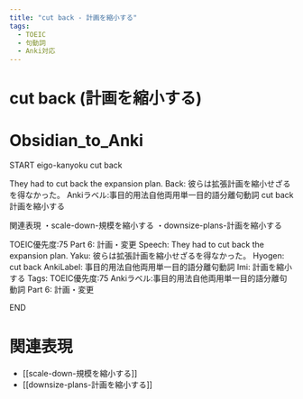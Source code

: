 ```yaml
---
title: "cut back - 計画を縮小する"
tags:
  - TOEIC
  - 句動詞
  - Anki対応
---
```


# cut back (計画を縮小する)

# Obsidian_to_Anki
START
eigo-kanyoku
cut back

They had to cut back the expansion plan.
Back: 
彼らは拡張計画を縮小せざるを得なかった。
Ankiラベル:事目的用法自他両用単一目的語分離句動詞
cut back
計画を縮小する

関連表現
・scale-down-規模を縮小する
・downsize-plans-計画を縮小する

TOEIC優先度:75
Part 6: 計画・変更
Speech: They had to cut back the expansion plan.
Yaku: 彼らは拡張計画を縮小せざるを得なかった。
Hyogen: cut back
AnkiLabel: 事目的用法自他両用単一目的語分離句動詞
Imi: 計画を縮小する
Tags: TOEIC優先度:75 Ankiラベル:事目的用法自他両用単一目的語分離句動詞 Part 6: 計画・変更
<!--ID: 1755082278849-->
END

# 関連表現
- [[scale-down-規模を縮小する]]
- [[downsize-plans-計画を縮小する]]
